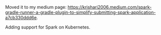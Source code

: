 Moved it to my medium page: https://krishari2006.medium.com/spark-gradle-runner-a-gradle-plugin-to-simplify-submitting-spark-application-a7cb330ddd6e.

Adding support for Spark on Kubernetes.
